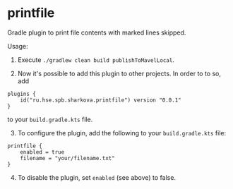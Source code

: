# printfile 
Gradle plugin to print file contents with marked lines skipped.

Usage:

1. Execute `./gradlew clean build publishToMavelLocal`.

2. Now it's possible to add this plugin to other projects. In order to to so, add
```
plugins {
    id("ru.hse.spb.sharkova.printfile") version "0.0.1"
}
```
to your `build.gradle.kts` file.

3. To configure the plugin, add the following to your `build.gradle.kts` file:
```
printfile {
    enabled = true
    filename = "your/filename.txt"
}
```

4. To disable the plugin, set `enabled` (see above) to false.
